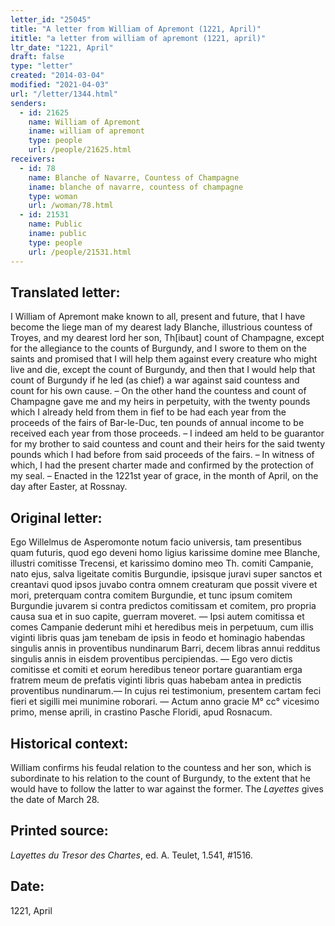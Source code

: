 ```yaml
---
letter_id: "25045"
title: "A letter from William of Apremont (1221, April)"
ititle: "a letter from william of apremont (1221, april)"
ltr_date: "1221, April"
draft: false
type: "letter"
created: "2014-03-04"
modified: "2021-04-03"
url: "/letter/1344.html"
senders:
  - id: 21625
    name: William of Apremont
    iname: william of apremont
    type: people
    url: /people/21625.html
receivers:
  - id: 78
    name: Blanche of Navarre, Countess of Champagne
    iname: blanche of navarre, countess of champagne
    type: woman
    url: /woman/78.html
  - id: 21531
    name: Public
    iname: public
    type: people
    url: /people/21531.html
---
```

<h2> Translated letter:</h2>I William of Apremont make known to all, present and future, that I have become the liege man of my dearest lady Blanche, illustrious countess of Troyes, and my dearest lord her son, Th[ibaut] count of Champagne, except for the allegiance to the counts of Burgundy, and I swore to them on the saints and promised that I will help them against every creature who might live and die, except the count of Burgundy, and then that I would help that count of Burgundy if he led (as chief) a war against said countess and count for his own cause. – On the other hand the countess and count of Champagne gave me and my heirs in perpetuity, with the twenty pounds which I already held from them in fief to be had each year from the proceeds of the fairs of Bar-le-Duc, ten pounds of annual income to be received each year from those proceeds.  – I indeed am held to be guarantor for my brother to said countess and count and their heirs for the said twenty pounds which I had before from said proceeds of the fairs.  – In witness of which, I had the present charter made and confirmed by the protection of my seal.  – Enacted in the 1221st year of grace, in the month of April, on the day after Easter, at Rossnay.
<h2 class="mt-4"> Original letter:</h2>Ego Willelmus de Asperomonte notum facio universis, tam presentibus quam futuris, quod ego deveni homo ligius karissime domine mee Blanche, illustri comitisse Trecensi, et karissimo domino meo Th. comiti Campanie, nato ejus, salva ligeitate comitis Burgundie, ipsisque juravi super sanctos et creantavi quod ipsos juvabo contra omnem creaturam que possit vivere et mori, preterquam contra comitem Burgundie, et tunc ipsum comitem Burgundie juvarem si contra predictos comitissam et comitem, pro propria causa sua et in suo capite, guerram moveret. — Ipsi autem comitissa et comes Campanie dederunt mihi et heredibus meis in perpetuum, cum illis viginti libris quas jam tenebam de ipsis in feodo et hominagio habendas singulis annis in proventibus nundinarum Barri, decem libras annui redditus singulis annis in eisdem proventibus percipiendas. — Ego vero dictis comitisse et comiti et eorum heredibus teneor portare guarantiam erga fratrem meum de prefatis viginti libris quas habebam antea in predictis proventibus nundinarum.— In cujus rei testimonium, presentem cartam feci fieri et sigilli mei munimine roborari. — Actum anno gracie M° cc° vicesimo primo, mense aprili, in crastino Pasche Floridi, apud Rosnacum.
<h2 class="mt-4"> Historical context:</h2><p>William confirms his feudal relation to the countess and her son, which is subordinate to his relation to the count of Burgundy, to the extent that he would have to follow the latter to war against the former. The <em>Layettes</em> gives the date of March 28.</p><h2 class="mt-4"> Printed source:</h2><p><em>Layettes du Tresor des Chartes</em>, ed. A. Teulet, 1.541, #1516.</p><h2 class="mt-4"> Date:</h2>1221, April